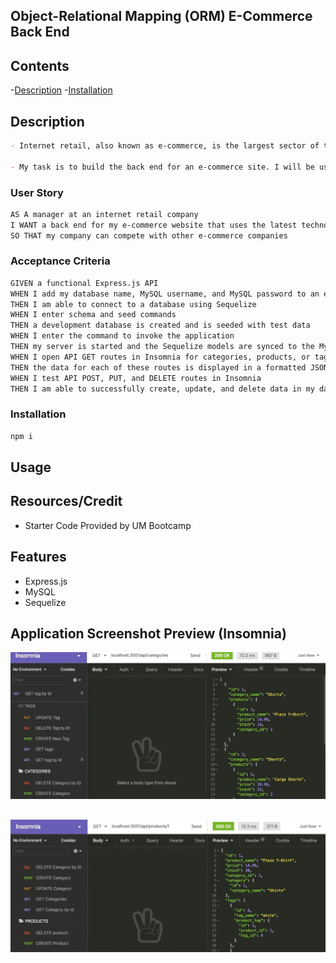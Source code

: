 ## Object-Relational Mapping (ORM) E-Commerce Back End


## Contents
-[Description](#description)
-[Installation](#Installation)

## Description 
```md
- Internet retail, also known as e-commerce, is the largest sector of the electronics industry, having generated an estimated US$29 trillion in 2017 (Source: United Nations Conference on Trade and Development). E-commerce platforms like Shopify and WooCommerce provide a suite of services to businesses of all sizes. Due to the prevalence of these platforms, developers should understand the fundamental architecture of e-commerce sites.

- My task is to build the back end for an e-commerce site. I will be using Express.js API and configure it to use Sequelize to interact with a MySQL database.
```

### User Story
```md
AS A manager at an internet retail company
I WANT a back end for my e-commerce website that uses the latest technologies
SO THAT my company can compete with other e-commerce companies
```

### Acceptance Criteria 
```md
GIVEN a functional Express.js API
WHEN I add my database name, MySQL username, and MySQL password to an environment variable file
THEN I am able to connect to a database using Sequelize
WHEN I enter schema and seed commands
THEN a development database is created and is seeded with test data
WHEN I enter the command to invoke the application
THEN my server is started and the Sequelize models are synced to the MySQL database
WHEN I open API GET routes in Insomnia for categories, products, or tags
THEN the data for each of these routes is displayed in a formatted JSON
WHEN I test API POST, PUT, and DELETE routes in Insomnia
THEN I am able to successfully create, update, and delete data in my database
```

### Installation
```md
npm i
```


## Usage


## Resources/Credit
* Starter Code Provided by UM Bootcamp 


## Features
* Express.js
* MySQL
* Sequelize


## Application Screenshot Preview (Insomnia)

![E-Commerce_SQL](./images/E-Commerce_IMG1.png)

##
![E-Commerce_SQL](./images/E-Commerce_IMG2.png)


